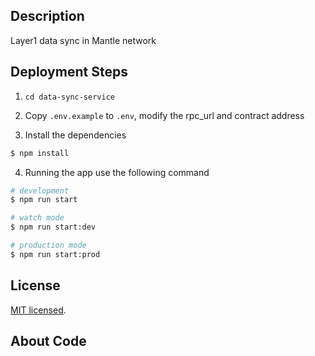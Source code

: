 ## Description

Layer1 data sync in Mantle network

## Deployment Steps
1. `cd data-sync-service`

2. Copy `.env.example` to `.env`, modify the rpc_url and contract address

3. Install the dependencies
```bash
$ npm install
```

4. Running the app use the following command

```bash
# development
$ npm run start

# watch mode
$ npm run start:dev

# production mode
$ npm run start:prod
```

## License

[MIT licensed](LICENSE).

## About Code


